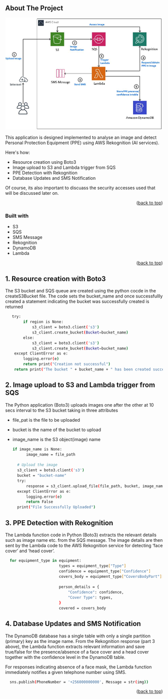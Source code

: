 <!-- ABOUT THE PROJECT -->
## About The Project

<img src="img/AWS Flowchart.jpg">

This application is designed implemented to analyse an image and detect Personal Protection Equipment (PPE) using AWS Rekognition (AI services).

Here's how:
* Resource creation using Boto3
* Image upload to S3 and Lambda trigger from SQS
* PPE Detection with Rekognition
* Database Updates and SMS Notification

Of course, its also important to discuass the security accesses used that will be discussed later on.

<p align="right">(<a href="#top">back to top</a>)</p>

### Built with

* S3
* SQS
* SMS Message
* Rekognition
* DynamoDB
* Lambda


<p align="right">(<a href="#top">back to top</a>)</p>



<!-- GETTING STARTED -->
## 1. Resource creation with Boto3

The S3 bucket and SQS queue are created using the python cocde in the createS3Bucket file. The code sets the bucket_name and once successfullly created a statement indicating the bucket was successfully created is returned

```sh
   try:
        if region is None:
            s3_client = boto3.client('s3')
            s3_client.create_bucket(Bucket=bucket_name)
        else:
            s3_client = boto3.client('s3')
            s3_client.create_bucket(Bucket=bucket_name)
    except ClientError as e:
        logging.error(e)
        return print("Creation not successful")
    return print("The bucket " + bucket_name + " has been created successfully.")
  ```

## 2. Image upload to S3 and Lambda trigger from SQS

The Python application (Boto3) uploads images one after the other at 10 secs interval to the S3 bucket taking in three attributes
* file_pat is the file to be uploaded
* bucket is the name of the bucket to upload 
* image_name is the S3 object(image) name

  ```sh 
  if image_name is None:
        image_name = file_path

    # Upload the image
    s3_client = boto3.client('s3')
    bucket = "bucket-name"
    try:
        response = s3_client.upload_file(file_path, bucket, image_name)
    except ClientError as e:
        logging.error(e)
        return False
    print("File Successfully Uploaded")
  ```

## 3. PPE Detection with Rekognition

The Lambda function code in Python (Boto3) extracts the relevant details such as image name etc. from the SQS message. The image details are then sent by the Lambda code to the AWS Rekognition service for detecting ‘face cover’ and ‘head cover’.

```sh
  for equipment_type in equipment:
                        types = equipment_type["Type"]
                        confidence = equipment_type["Confidence"]
                        covers_body = equipment_type["CoversBodyPart"]["Value"]

                        person_details = {
                            "Confidence": confidence,
                            "Cover Type": types,
                        }
                        covered = covers_body
  ```

## 4. Database Updates and SMS Notification

The DynamoDB database has a single table with only a single partition (primary) key as the image name. From the Rekognition response (part 3 above), the Lambda function extracts relevant information and save true/false for the presence/absence of a face cover and a head cover together with the confidence level in the DynamoDB table.

For responses indicating absence of a face mask, the Lambda function immediately notifies a given telephone number using SMS.
```sh
  sns.publish(PhoneNumber = '+256000000000', Message = str(img))
  ```

<p align="right">(<a href="#top">back to top</a>)</p>
